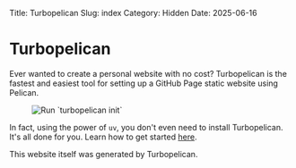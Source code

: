Title: Turbopelican
Slug: index
Category: Hidden
Date: 2025-06-16

# Turbopelican

Ever wanted to create a personal website with no cost? Turbopelican is the
fastest and easiest tool for setting up a GitHub Page static website using
Pelican.

<figure>
    <img
        src="/images/run-turbopelican-init.gif"
        title="Run `turbopelican init`"
    />
</figure>

In fact, using the power of `uv`, you don't even need to install Turbopelican.
It's all done for you. Learn how to get started [here](/get-started).

This website itself was generated by Turbopelican.
